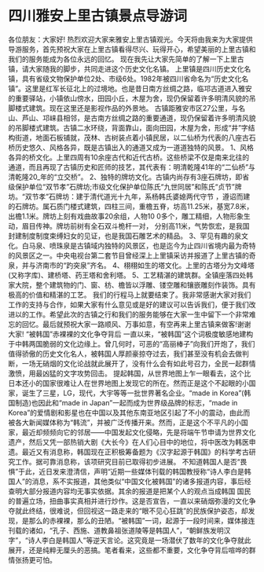 # 四川雅安上里古镇景点导游词
各位朋友：大家好!
热烈欢迎大家来雅安上里古镇观光。今天将由我来为大家提供导游服务，首先预祝大家在上里古镇看得尽兴、玩得开心，希望美丽的上里古镇和我们的服务能成为各位永远的回忆。
现在我先让大家先简单的了解一下上里古镇，请大家随我的脚步，共同走进这个历史文化名镇。
上里镇是四川历史文化名镇，具有省级文物保护单位2处、市级6处。1982年被四川省命名为“历史文化名镇”。这里是红军长征北上的过境地。也是昔日南方丝绸之路，临邛古道进入雅安的重要驿站，小镇依山傍水，田园小丘，木屋为舍，现仍保留着许多明清风貌的吊脚楼式建筑。现在这里还是影视作品的外景地。
古镇距雅安市区27公里，与名山、芦山、邛崃县相邻，是古南方丝绸之路的重要通道，现仍保留着许多明清风貌的吊脚楼式建筑。古镇二水环绕，背面靠山，面向田园，木屋为舍，形成“井”字结构街道，地面石板铺就，茂林、古树装点着小镇民居，以二仙桥为代表的八座古石桥历史悠久、风格各异，既是古镇出入的通道又成为一道道独特的风景。
1、风格各异的桥文化。上里四周有10余座古代和近代古桥。这些桥梁不仅是南来北往的通道，而且再现了古镇历史和匠师的技艺，其代表有：明清乾隆41年的“二仙桥”与清乾隆20_年的“立交桥”。
2、独特的牌坊文化。古镇内尚存有3座石牌坊，即省级保护单位“双节孝”石牌坊;市级文化保护单位陈氏“九世同居”和陈氏“贞节”牌坊。“双节孝”石牌坊：建于清代道光十九年，系杨韩氏婆媳两代守节 ，遵诏而建的石牌坊。属石质门楼式建筑，四柱三间，重檐五脊，坊高11.25米，基宽7.8米，出檐1.1米。牌坊上刻有戏曲故事20余组，人物10 0多个，雕工精细，人物形象生动，眉目传神。牌坊前树有全石双斗桅杆一对， 分别高11米，气势恢宏，是我国封建制度制度束缚妇女的见证，也是我国石雕艺术的精品。
3、罕见有趣的泉文化。白马泉、喷珠泉是古镇域内独特的风景区，也是迄今为止四川省境内最为奇特的风景区之一。中央电视台第二套节目曾经深上上里镇采访并报道了上里古镇的奇泉，并与济南市的“趵突泉”齐名。
4、栩栩如生的塔文化。上里的古塔分为文峰塔(又称字库)、建桥塔、药王塔和舍利塔。
5、工艺精湛的建筑群。全镇座落四处韩家大院，整个建筑物的门、窗、枋、檐皆以浮雕、镂空雕和镶嵌雕刻作装饰。具有极高的价值和精湛的工艺。
我们的行程马上就要结束了。我非常感谢大家对我们工作的支持与合作，如果大家有什么意见或是好的建议可以告诉我们，便于我们改进以的工作。希望此次的古镇之行和我们的服务能够在大家一生中留下一个非常难忘的回忆。最后就预祝大家一路顺风、万事如意，有空再来上里古镇来做客!谢谢大家!
“被韩国”赤裸裸的文化争夺背后
一直以来，“被韩国”这个词极度敏感地建构于中韩两国脆弱的文化边缘上。曾几何时，可恶的“高丽棒子”向我们开炮了，我们值得骄傲的历史文化名人，被韩国人厚颜豪掠夺过去，我们甚至没有机会去做判断，一场无硝烟的文化论战就此展开了，没有什么会有如此号召力，全民一起群情激愤，用最凶猛的文字攻势回击。
提起韩国，从世界地图上乍一眼看去，这个比日本还小的国家很难让人在世界地图上发现它的所在。然而正是这个不起眼的小国家，诞生了三星，LG，现代，大宇等等一批世界著名企业。“made in Korea”(韩国制造)也因此和“made in Japan”一起而成为世界级品牌的标志，“made in Korea”的爱情剧和影星也在中国以及其他东南亚地区引起了不小的震动，由此而被各大新闻媒体称为“韩流”，并被广泛传播开来。然而，正是这个不平凡的小国家，最近却频频向它的邻居——中国发起文化侵略，先是将端午节申请为世界文化遗产，然后又凭一部热销大剧《大长今》在人们心目中的地位，将中医改为韩医申遗。最近又有消息称，韩国现在正积极筹备题为《汉字起源于韩国》的科学考古研究工作。据可靠消息称，该项研究目前已取得初步进展。
不知道韩国人是否“畏惧”于此，近日发来澄清信，声明“近期一些媒体刊载的韩国教授称“诗人李白是韩国人”的消息，系不实报道，其他类似“中国文化被韩国”的诸多报道内容，事后经查明大部分报道内容均无事实依据。其余的报道是把某个人的观点当成韩国
国民的普遍立场，扭曲事实真相并进行炒作。这是否宣告，一直以来硝烟弥漫的文化争夺就此终结，很难说，但回视这一路走来的“眼不见心狂跳”的民族保护姿态，却发现，是那么的赤裸裸，那么的丑陋。“被韩国”一词，起源于一段时间来，媒体接连刊载的诸如，“孔子、西施、道教鼻祖张道陵等是韩国人”，“朝鲜族发明汉字”，“诗人李白是韩国人”等逆天言论。这究竟是一场潜伏了数年的文化争夺就此展开，还是纯粹无厘头的恶搞。笔者看来，这些都不重要，文化争夺背后喧哗的群情张扬更可怕。